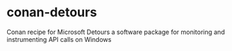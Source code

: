 # conan-detours
Conan recipe for Microsoft Detours a software package for monitoring and instrumenting API calls on Windows
